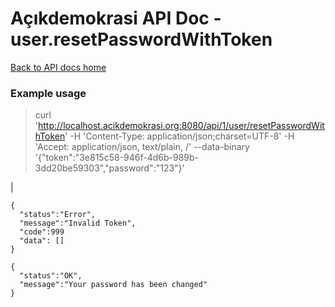 # Açıkdemokrasi API Doc - user.resetPasswordWithToken

[Back to API docs home](Home)

### Example usage

>    curl 'http://localhost.acikdemokrasi.org:8080/api/1/user/resetPasswordWithToken' -H 'Content-Type: application/json;charset=UTF-8' -H 'Accept: application/json, text/plain, /' --data-binary '{"token":"3e815c58-946f-4d6b-989b-3dd20be59303","password":"123"}'

|

```
{
  "status":"Error",
  "message":"Invalid Token",
  "code":999
  "data": []
}
```
```
{
  "status":"OK",
  "message":"Your password has been changed"
}
```
